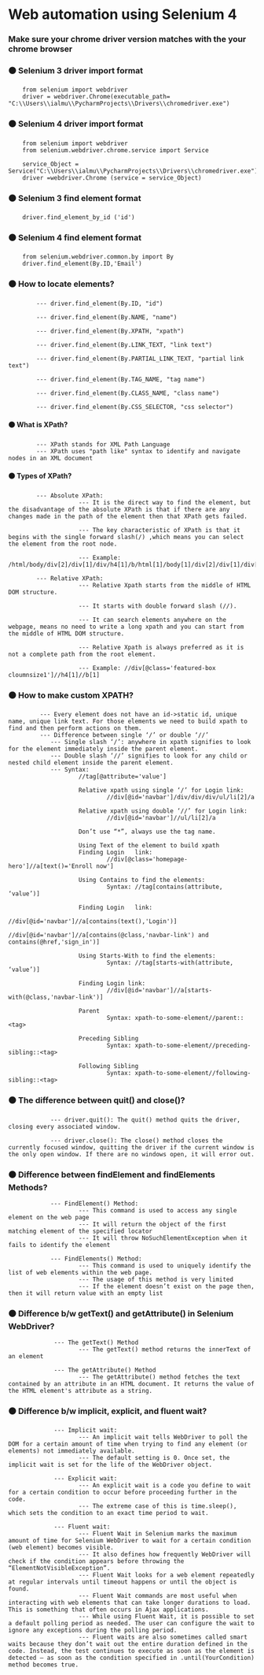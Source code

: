 # Web automation using Selenium 4
### Make sure your chrome driver version matches with the your chrome browser


### ⚫ Selenium 3 driver import format
        from selenium import webdriver
        driver = webdriver.Chrome(executable_path= "C:\\Users\\ialmu\\PycharmProjects\\Drivers\\chromedriver.exe")
    

### ⚫ Selenium 4 driver import format
        from selenium import webdriver
        from selenium.webdriver.chrome.service import Service

        service_Object = Service("C:\\Users\\ialmu\\PycharmProjects\\Drivers\\chromedriver.exe")
        driver =webdriver.Chrome (service = service_Object)
  
  
### ⚫ Selenium 3 find element format 
        driver.find_element_by_id ('id')
  
  
### ⚫ Selenium 4 find element format
        from selenium.webdriver.common.by import By
        driver.find_element(By.ID,'Email')


### ⚫ How to locate elements?
            --- driver.find_element(By.ID, "id")
            
            --- driver.find_element(By.NAME, "name")
            
            --- driver.find_element(By.XPATH, "xpath")
            
            --- driver.find_element(By.LINK_TEXT, "link text")
            
            --- driver.find_element(By.PARTIAL_LINK_TEXT, "partial link text")
            
            --- driver.find_element(By.TAG_NAME, "tag name")
            
            --- driver.find_element(By.CLASS_NAME, "class name")
            
            --- driver.find_element(By.CSS_SELECTOR, "css selector")
 

#### ⚫ What is XPath?
            --- XPath stands for XML Path Language	
            --- XPath uses "path like" syntax to identify and navigate nodes in an XML document


#### ⚫ Types of XPath?
            --- Absolute XPath:
                        --- It is the direct way to find the element, but the disadvantage of the absolute XPath is that if there are any changes made in the path of the element then that XPath gets failed.
                        
                        --- The key characteristic of XPath is that it begins with the single forward slash(/) ,which means you can select the element from the root node.
                        
                        --- Example: /html/body/div[2]/div[1]/div/h4[1]/b/html[1]/body[1]/div[2]/div[1]/div[1]/h4[1]/b[1]
                        
            --- Relative XPath: 
                        --- Relative Xpath starts from the middle of HTML DOM structure.
                        
                        --- It starts with double forward slash (//). 
                        
                        --- It can search elements anywhere on the webpage, means no need to write a long xpath and you can start from the middle of HTML DOM structure.    
                        
                        --- Relative Xpath is always preferred as it is not a complete path from the root element.
                        
                        --- Example: //div[@class='featured-box cloumnsize1']//h4[1]//b[1]
                        
                        
 ### ⚫ How to make custom XPATH?
             --- Every element does not	have an	id->static id, unique name, unique link text. For those	elements we need to build xpath	to find	and then perform actions on them.
             --- Difference between single ‘/’ or double ‘//’
                --- Single slash ‘/’: anywhere in xpath	signifies to look for the element immediately inside the parent	element.
                --- Double slash ‘//’ signifies	to look	for any	child or nested child element inside the parent	element.
                --- Syntax:
                        //tag[@attribute='value']
                        
                        Relative xpath using single ‘/’	for Login link:
                                //div[@id='navbar']/div/div/div/ul/li[2]/a
                                
                        Relative xpath using double ‘//’ for Login link:
                                //div[@id='navbar']//ul/li[2]/a    
                                
                        Don’t use “*”, always use the tag name.
                        
                        Using Text of the element to build xpath
                        Finding	Login	link:
                                //div[@class='homepage-hero']//a[text()='Enroll	now']
                        
                        Using Contains to find the elements:
                                Syntax: //tag[contains(attribute, ‘value’)]
                                
                        Finding	Login	link:
                                //div[@id='navbar']//a[contains(text(),'Login')]
                                //div[@id='navbar']//a[contains(@class,'navbar-link') and contains(@href,'sign_in')]
                                
                        Using Starts-With to find the elements:
                                Syntax:	//tag[starts-with(attribute,	‘value’)]
                                
                        Finding	Login link:
                                //div[@id='navbar']//a[starts-with(@class,'navbar-link')]
                                
                        Parent
                                Syntax:	xpath-to-some-element//parent::<tag>
                                
                        Preceding Sibling
                                Syntax:	xpath-to-some-element//preceding-sibling::<tag>
                                
                        Following Sibling
                                Syntax:	xpath-to-some-element//following-sibling::<tag>
                         
                        
### ⚫ The difference between quit() and close()?
                --- driver.quit(): The quit() method quits the driver, closing every associated window.

                --- driver.close(): The close() method closes the currently focused window, quitting the driver if the current window is the only open window. If there are no windows open, it will error out.
                
      
### ⚫ Difference between findElement and findElements Methods?  
                --- FindElement() Method:
                        --- This command is used to access any single element on the web page
                        --- It will return the object of the first matching element of the specified locator
                        --- It will throw NoSuchElementException when it fails to identify the element
                        
                --- FindElements() Method:
                        --- This command is used to uniquely identify the list of web elements within the web page.
                        --- The usage of this method is very limited
                        --- If the element doesn’t exist on the page then, then it will return value with an empty list


### ⚫ Difference b/w getText() and getAttribute() in Selenium WebDriver? 
                 --- The getText() Method
                        --- The getText() method returns the innerText of an element
                        
                 --- The getAttribute() Method
                        --- The getAttribute() method fetches the text contained by an attribute in an HTML document. It returns the value of the HTML element's attribute as a string.                       


### ⚫ Difference b/w implicit, explicit, and fluent wait?
                 --- Implicit wait:
                        --- An implicit wait tells WebDriver to poll the DOM for a certain amount of time when trying to find any element (or elements) not immediately available. 
                        --- The default setting is 0. Once set, the implicit wait is set for the life of the WebDriver object.
                        
                 --- Explicit wait:
                        --- An explicit wait is a code you define to wait for a certain condition to occur before proceeding further in the code. 
                        --- The extreme case of this is time.sleep(), which sets the condition to an exact time period to wait.
                        
                 --- Fluent wait:
                        --- Fluent Wait in Selenium marks the maximum amount of time for Selenium WebDriver to wait for a certain condition (web element) becomes visible.
                        --- It also defines how frequently WebDriver will check if the condition appears before throwing the “ElementNotVisibleException”.
                        --- Fluent Wait looks for a web element repeatedly at regular intervals until timeout happens or until the object is found.
                        --- Fluent Wait commands are most useful when interacting with web elements that can take longer durations to load. This is something that often occurs in Ajax applications.
                        --- While using Fluent Wait, it is possible to set a default polling period as needed. The user can configure the wait to ignore any exceptions during the polling period.
                        --- Fluent waits are also sometimes called smart waits because they don’t wait out the entire duration defined in the code. Instead, the test continues to execute as soon as the element is detected – as soon as the condition specified in .until(YourCondition) method becomes true.
